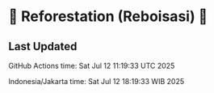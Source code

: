 
# 🌳 Reforestation (Reboisasi) 🌲

## Last Updated

GitHub Actions time: Sat Jul 12 11:19:33 UTC 2025

Indonesia/Jakarta time: Sat Jul 12 18:19:33 WIB 2025
